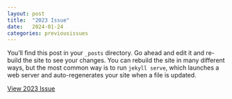 ```yaml
---
layout: post
title:  "2023 Issue"
date:   2024-01-24 
categories: previousissues
---
```

You’ll find this post in your `_posts` directory. Go ahead and edit it and re-build the site to see your changes. You can rebuild the site in many different ways, but the most common way is to run `jekyll serve`, which launches a web server and auto-regenerates your site when a file is updated.


<a href="\issues\Spring_2023_kaleidoscope_(3).pdf">View 2023 Issue</a>
